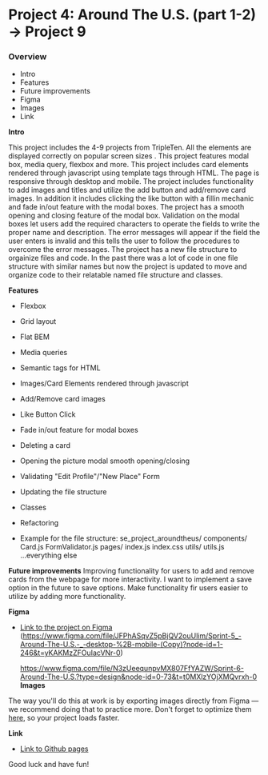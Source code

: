 # Project 4: Around The U.S. (part 1-2) -> Project 9

### Overview  

* Intro 
* Features
* Future improvements
* Figma  
* Images 
* Link 
  
**Intro**
  
This project includes the 4-9 projects from TripleTen. All the elements are displayed correctly on popular screen sizes . This project features modal box, media query, flexbox and more. This project includes card elements rendered through javascript using template tags through HTML. The page is responsive through desktop and mobile. The project includes functionality to add images and titles and utilize the add button and add/remove card images. In addition it includes clicking the like button with a fillin mechanic and fade in/out feature with the modal boxes. The project has a smooth opening and closing feature of the modal box. Validation on the modal boxes let users add the required characters to operate the fields to write the proper name and description. The error messages will appear if the field the user enters is invalid and this tells the user to follow the procedures to overcome the error messages. The project has a new file structure to orgainize files and code. In the past there was a lot of code in one file structure with similar names but now the project is updated to move and organize code to their relatable named file structure and classes. 
  
**Features**
* Flexbox
* Grid layout
* Flat BEM 
* Media queries
* Semantic tags for HTML
* Images/Card Elements rendered through javascript 
* Add/Remove card images
* Like Button Click
* Fade in/out feature for modal boxes
* Deleting a card
* Opening the picture modal smooth opening/closing
* Validating "Edit Profile"/"New Place" Form
* Updating the file structure
* Classes
* Refactoring

* Example for the file structure:
se_project_aroundtheus/
    components/
        Card.js
        FormValidator.js
    pages/
        index.js
        index.css
    utils/
        utils.js
    ...everything else
 
 **Future improvements**
Improving functionality for users to add and remove cards from the webpage for more interactivity. 
I want to implement a save option in the future to save options. Make functionality fir users easier to utilize by adding more functionality.

**Figma**  
  
* [Link to the project on Figma](https://www.figma.com/file/ii4xxsJ0ghevUOcssTlHZv/Sprint-3%3A-Around-the-US?node-id=0%3A1)
(https://www.figma.com/file/JFPhASqvZ5pBjQV2ouUlim/Sprint-5_-Around-The-U.S.-_-desktop-%2B-mobile-(Copy)?node-id=1-246&t=yKAKMzZFOuIacVNr-0)  
  
  https://www.figma.com/file/N3zUeequnpvMX807FfYAZW/Sprint-6-Around-The-U.S.?type=design&node-id=0-73&t=t0MXlzYOjXMQvrxh-0
**Images**  
  
The way you'll do this at work is by exporting images directly from Figma — we recommend doing that to practice more. Don't forget to optimize them [here](https://tinypng.com/), so your project loads faster. 
  
**Link**

* [Link to Github pages](https://codersclaim.github.io/se_project_aroundtheus)  

Good luck and have fun!
